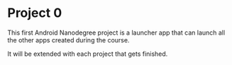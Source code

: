 # Project 0

This first Android Nanodegree project is a launcher app that can launch all the other apps created during the course.

It will be extended with each project that gets finished.